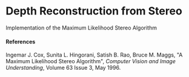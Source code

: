 # Depth Reconstruction from Stereo
Implementation of the Maximum Likelihood Stereo Algorithm

#### References

Ingemar J. Cox, Sunita L. Hingorani, Satish B. Rao, Bruce M. Maggs, "A Maximum Likelihood Stereo Algorithm", _Computer Vision and Image Understanding_, Volume 63 Issue 3, May 1996.
